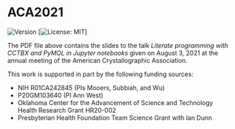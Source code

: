 # ACA2021
![Version](https://img.shields.io/static/v1?label=ACA2021&message=0.1&color=brightcolor)
[![License: MIT](https://img.shields.io/badge/License-GNU-blue.svg)]


The PDF file above contains the slides to the talk *Literate programming with CCTBX and PyMOL in Jupyter notebooks* given on August 3, 2021 at the annual meeting of the American Crystallographic Association.


This work is supported in part by the following funding sources:

* NIH R01CA242845 (PIs Mooers, Subbiah, and Wu)
* P20GM103640 (PI Ann West)
* Oklahoma Center for the Advancement of Science and Technology Health Research Grant HR20-002
* Presbyterian Health Foundation Team Science Grant with Ian Dunn
